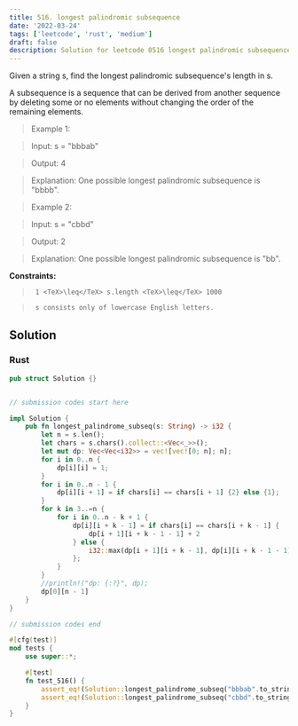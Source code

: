 ```yaml
---
title: 516. longest palindromic subsequence
date: '2022-03-24'
tags: ['leetcode', 'rust', 'medium']
draft: false
description: Solution for leetcode 0516 longest palindromic subsequence
---
```


 

  Given a string s, find the longest palindromic subsequence's length in s.

  A subsequence is a sequence that can be derived from another sequence by deleting some or no elements without changing the order of the remaining elements.

   

 >   Example 1:

  

 >   Input: s <TeX>=</TeX> "bbbab"

 >   Output: 4

 >   Explanation: One possible longest palindromic subsequence is "bbbb".

  

 >   Example 2:

  

 >   Input: s <TeX>=</TeX> "cbbd"

 >   Output: 2

 >   Explanation: One possible longest palindromic subsequence is "bb".

  

   

  **Constraints:**

  

 >   	1 <TeX>\leq</TeX> s.length <TeX>\leq</TeX> 1000

 >   	s consists only of lowercase English letters.


## Solution
### Rust
```rust
pub struct Solution {}


// submission codes start here

impl Solution {
    pub fn longest_palindrome_subseq(s: String) -> i32 {
        let n = s.len();
        let chars = s.chars().collect::<Vec<_>>();
        let mut dp: Vec<Vec<i32>> = vec![vec![0; n]; n];
        for i in 0..n {
            dp[i][i] = 1;
        }
        for i in 0..n - 1 {
            dp[i][i + 1] = if chars[i] == chars[i + 1] {2} else {1};
        }
        for k in 3..=n {
            for i in 0..n - k + 1 {
                dp[i][i + k - 1] = if chars[i] == chars[i + k - 1] {
                    dp[i + 1][i + k - 1 - 1] + 2
                } else {
                    i32::max(dp[i + 1][i + k - 1], dp[i][i + k - 1 - 1])
                };    
            }
        }
        //println!("dp: {:?}", dp);
        dp[0][n - 1]
    }
}

// submission codes end

#[cfg(test)]
mod tests {
    use super::*;

    #[test]
    fn test_516() {
        assert_eq!(Solution::longest_palindrome_subseq("bbbab".to_string()), 4);
        assert_eq!(Solution::longest_palindrome_subseq("cbbd".to_string()), 2);
    }
}

```
